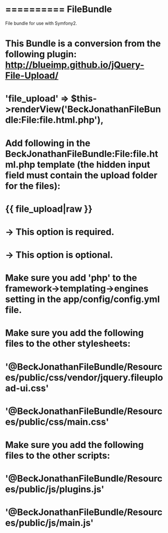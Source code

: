 ==========
FileBundle
==========

File bundle for use with Symfony2.

# This Bundle is a conversion from the following plugin: http://blueimp.github.io/jQuery-File-Upload/

# 'file_upload' => $this->renderView('BeckJonathanFileBundle:File:file.html.php'),

# Add following in the BeckJonathanFileBundle:File:file.html.php template (the hidden input field must contain the upload folder for the files):
# {{ file_upload|raw }}
# <input type="hidden" id="hidden-file-folder" value="downloads"> -> This option is required.

# <input type="hidden" id="hidden-max-files" value="2"> -> This option is optional.

# Make sure you add 'php' to the framework->templating->engines setting in the app/config/config.yml file.

# Make sure you add the following files to the other stylesheets:
# <link rel="stylesheet" href="http://blueimp.github.io/Gallery/css/blueimp-gallery.min.css">
# '@BeckJonathanFileBundle/Resources/public/css/vendor/jquery.fileupload-ui.css'
# '@BeckJonathanFileBundle/Resources/public/css/main.css'

# Make sure you add the following files to the other scripts:
# '@BeckJonathanFileBundle/Resources/public/js/plugins.js'
# '@BeckJonathanFileBundle/Resources/public/js/main.js'